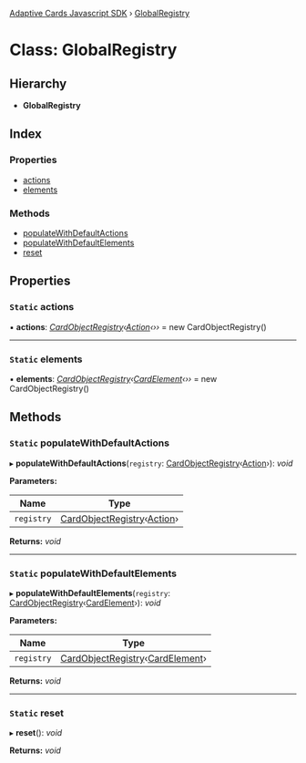 [Adaptive Cards Javascript SDK](../README.md) › [GlobalRegistry](globalregistry.md)

# Class: GlobalRegistry

## Hierarchy

* **GlobalRegistry**

## Index

### Properties

* [actions](globalregistry.md#static-actions)
* [elements](globalregistry.md#static-elements)

### Methods

* [populateWithDefaultActions](globalregistry.md#static-populatewithdefaultactions)
* [populateWithDefaultElements](globalregistry.md#static-populatewithdefaultelements)
* [reset](globalregistry.md#static-reset)

## Properties

### `Static` actions

▪ **actions**: *[CardObjectRegistry](cardobjectregistry.md)‹[Action](action.md)‹››* = new CardObjectRegistry<Action>()

___

### `Static` elements

▪ **elements**: *[CardObjectRegistry](cardobjectregistry.md)‹[CardElement](cardelement.md)‹››* = new CardObjectRegistry<CardElement>()

## Methods

### `Static` populateWithDefaultActions

▸ **populateWithDefaultActions**(`registry`: [CardObjectRegistry](cardobjectregistry.md)‹[Action](action.md)›): *void*

**Parameters:**

Name | Type |
------ | ------ |
`registry` | [CardObjectRegistry](cardobjectregistry.md)‹[Action](action.md)› |

**Returns:** *void*

___

### `Static` populateWithDefaultElements

▸ **populateWithDefaultElements**(`registry`: [CardObjectRegistry](cardobjectregistry.md)‹[CardElement](cardelement.md)›): *void*

**Parameters:**

Name | Type |
------ | ------ |
`registry` | [CardObjectRegistry](cardobjectregistry.md)‹[CardElement](cardelement.md)› |

**Returns:** *void*

___

### `Static` reset

▸ **reset**(): *void*

**Returns:** *void*
